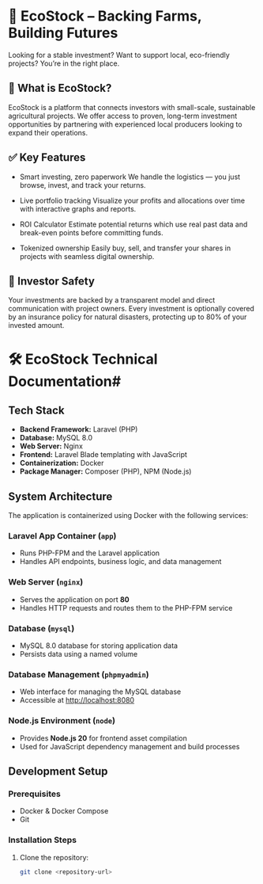 # 🌿 EcoStock – Backing Farms, Building Futures

Looking for a stable investment? Want to support local, eco-friendly projects? You’re in the right place.

## 🚜 What is EcoStock?
EcoStock is a platform that connects investors with small-scale, sustainable agricultural projects. We offer access to proven, long-term investment opportunities by partnering with experienced local producers looking to expand their operations.

## ✅ Key Features

* Smart investing, zero paperwork
We handle the logistics — you just browse, invest, and track your returns.

* Live portfolio tracking
Visualize your profits and allocations over time with interactive graphs and reports.

* ROI Calculator
Estimate potential returns which use real past data and break-even points before committing funds.

* Tokenized ownership
Easily buy, sell, and transfer your shares in projects with seamless digital ownership.

## 🔐 Investor Safety
Your investments are backed by a transparent model and direct communication with project owners. Every investment is optionally covered by an insurance policy for natural disasters, protecting up to 80% of your invested amount.

# 🛠️ EcoStock Technical Documentation#

## Tech Stack

- **Backend Framework:** Laravel (PHP)  
- **Database:** MySQL 8.0  
- **Web Server:** Nginx  
- **Frontend:** Laravel Blade templating with JavaScript  
- **Containerization:** Docker  
- **Package Manager:** Composer (PHP), NPM (Node.js)  

## System Architecture

The application is containerized using Docker with the following services:

### Laravel App Container (`app`)

- Runs PHP-FPM and the Laravel application  
- Handles API endpoints, business logic, and data management  

### Web Server (`nginx`)

- Serves the application on port **80**  
- Handles HTTP requests and routes them to the PHP-FPM service  

### Database (`mysql`)

- MySQL 8.0 database for storing application data  
- Persists data using a named volume  

### Database Management (`phpmyadmin`)

- Web interface for managing the MySQL database  
- Accessible at [http://localhost:8080](http://localhost:8080)  

### Node.js Environment (`node`)

- Provides **Node.js 20** for frontend asset compilation  
- Used for JavaScript dependency management and build processes  

## Development Setup

### Prerequisites

- Docker & Docker Compose  
- Git  

### Installation Steps

1. Clone the repository:
   ```bash
   git clone <repository-url>


